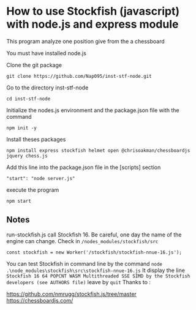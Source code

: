 # How to use Stockfish (javascript) with node.js and express module

This program analyze one position give from the a chessboard

You must have installed node.js

Clone the git package

```shell
git clone https://github.com/Nap095/inst-stf-node.git 
```

Go to the directory inst-stf-node

```shell
cd inst-stf-node
```

Initialize the nodes.js environment and the package.json file with the command 

```shell
npm init -y
```

Install theses packages

```shell
npm install express stockfish helmet open @chrisoakman/chessboardjs jquery chess.js
```

Add this line into the package.json file in the [scripts] section

```shell
"start": "node server.js"
```

execute the program 

```shell
npm start
```
## Notes

run-stockfish.js call Stockfish 16. Be careful, one day the name of the engine can change. Check in `/nodes_modules/stockfish/src`

```const stockfish = new Worker('/stockfish/stockfish-nnue-16.js');```

You can test Stockfish in command line by the command `node .\node_modules\stockfish\src\stockfish-nnue-16.js`
It display the line `Stockfish 16 64 POPCNT WASM Multithreaded SSE SIMD by the Stockfish developers (see AUTHORS file)`
leave by `quit`
Thanks to : 

https://github.com/nmrugg/stockfish.js/tree/master
https://chessboardjs.com/
